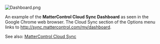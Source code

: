 ![Dashboard.png](http://wiki.mattercontrol.com/images/3/34/Dashboard.png "Dashboard.png")

An example of the **MatterControl Cloud Sync Dashboard** as seen in the
Google Chrome web browser.
The Cloud Sync section of the Options menu links to
<http://sync.mattercontrol.com/my/dashboard>.

See also: [MatterControl Cloud Sync](cloud.md)
